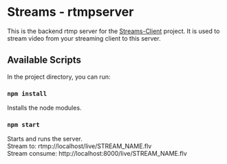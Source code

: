 # Streams - rtmpserver
This is the backend rtmp server for the [Streams-Client](https://github.com/rleap/streams_client) project.  It is used to stream video from your streaming client to this server.

## Available Scripts

In the project directory, you can run:

### `npm install`

Installs the node modules.

### `npm start`

Starts and runs the server.<br>
Stream to: rtmp://localhost/live/STREAM_NAME.flv<br>
Stream consume: http://localhost:8000/live/STREAM_NAME.flv


